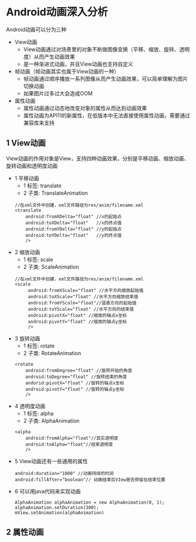 # Android动画深入分析
Android动画可以分为三种
- View动画
    - View动画通过对场景里的对象不断做图像变换（平移、缩放、旋转、透明度）从而产生动画效果
    - 是一种渐进式动画，并且View动画也支持自定义    
- 帧动画（帧动画其实也属于View动画的一种）
    - 帧动画通过顺序播放一系列图像从而产生动画效果，可以简单理解为图片切换动画
    - 如果图片过多过大会造成OOM
- 属性动画
    - 属性动画通过动态地改变对象的属性从而达到动画效果
    - 属性动画为API11的新属性，在低版本中无法直接使用属性动画，需要通过兼容库来支持
## 1 View动画
View动画的作用对象是View，支持四种动画效果，分别是平移动画、缩放动画、旋转动画和透明度动画
- 1 平移动画
    - 1 标签: translate
    - 2 子类: TranslateAnimation
    ```
    //在xml文件中创建，xml文件路径为res/anim/filename.xml
    <translate
        android:fromXDelta="float" //x的起始点
        android:toXDelta="float"   //x的终点值
        android:fromYDelta="float" //y的起始点 
        android:toYDelta="float"   //y的终点值
        />
    ```
- 2 缩放动画
    - 1 标签: scale
    - 2 子类: ScaleAnimation
    ```
    //在xml文件中创建，xml文件路径为res/anim/filename.xml
    <scale
         android:fromXScale="float" //水平方向缩放起始值
         android:toXScale="float" //水平方向缩放结束值
         android:fromYScale="float"//竖直方向的起始值
         android:toYScale="float" //水平方向的结束值
         android:pivotX="float" //缩放的轴点x坐标
         android:pivotY="float" //缩放的轴点y坐标
         />        
    ```    
- 3 旋转动画
    - 1 标签: rotate
    - 2 子类: RotateAnimation
    ```
    <rotate
        android:fromDegree="float" //旋转开始的角度
        android:toDegree="float" //旋转结束的角度
        andorid:pivotX="float" //旋转的轴点x坐标
        android:pivotY="float" //旋转的轴点y坐标
        />
    ```
- 4 透明度动画
    - 1 标签: alpha
    - 2 子类: AlphaAnimation
    ```
    <alpha
        android:fromAlpha="float"//其实透明度
        android:toAlpha="float"//结束透明度
        />
    ```
- 5 View动画还有一些通用的属性
    ```
    android:duration="1000" //动画持续的时间
    android:fillAfter="boolean"// 动画结束后VIew是否停留在结束位置
    ```
- 6 可以用java代码来实现动画
    ```
    AlphaAnimation alphaAnimation = new AlphaAnimation(0, 1);
    alphaAnimation.setDuration(300);
    mView.setAnimation(alphaAnimation)
    ```
## 2 属性动画    

